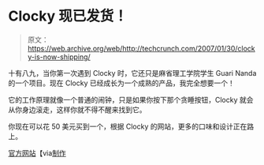 # Clocky 现已发货！

> 原文：<https://web.archive.org/web/http://techcrunch.com/2007/01/30/clocky-is-now-shipping/>

十有八九，当你第一次遇到 Clocky 时，它还只是麻省理工学院学生 Guari Nanda 的一个项目。现在 Clocky 已经成长为一个成熟的产品，我完全想要一个！

它的工作原理就像一个普通的闹钟，只是如果你按下那个贪睡按钮，Clocky 就会从你身边滚走，这样你就不得不醒来找到它。

你现在可以花 50 美元买到一个，根据 Clocky 的网站，更多的口味和设计正在路上。

[官方网站](https://web.archive.org/web/20211128191933/http://www.nandahome.com/)【via[制作](https://web.archive.org/web/20211128191933/http://www.makezine.com/blog/archive/2007/01/clocky_the_alar.html?CMP=OTC-0D6B48984890)